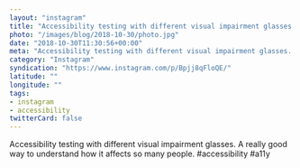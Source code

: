 ```yaml
---
layout: "instagram"
title: "Accessibility testing with different visual impairment glasses. "
photo: "/images/blog/2018-10-30/photo.jpg"
date: "2018-10-30T11:30:56+00:00"
meta: "Accessibility testing with different visual impairment glasses. "
category: "Instagram"
syndication: "https://www.instagram.com/p/Bpjj8qFloQE/"
latitude: ""
longitude: ""
tags:
- instagram
- accessibility
twitterCard: false
---
```

Accessibility testing with different visual impairment glasses. A really good way to understand how it affects so many people. #accessibility #a11y
